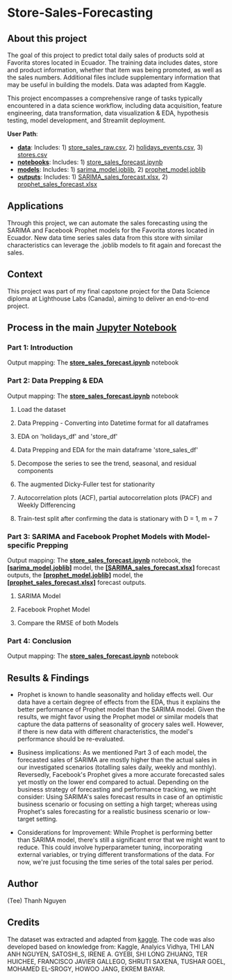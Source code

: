 # Store-Sales-Forecasting

## About this project

The goal of this project to predict total daily sales of products sold at Favorita stores located in Ecuador. The training data includes dates, store and product information, whether that item was being promoted, as well as the sales numbers. Additional files include supplementary information that may be useful in building the models. Data was adapted from Kaggle.

This project encompasses a comprehensive range of tasks typically encountered in a data science workflow, including data acquisition, feature engineering, data transformation, data visualization & EDA, hypothesis testing, model development, and Streamlit deployment.

**User Path**:
* [**data**](https://github.com/TeeNguyenDA/Store-Sales-Forecasting/tree/main/data): Includes: 1) [store_sales_raw.csv](https://github.com/TeeNguyenDA/Store-Sales-Forecasting/blob/main/data/store_sales_raw.csv), 2) [holidays_events.csv](https://github.com/TeeNguyenDA/Store-Sales-Forecasting/blob/main/data/holidays_events.csv), 3) [stores.csv](https://github.com/TeeNguyenDA/Store-Sales-Forecasting/blob/main/data/stores.csv)
* [**notebooks**](https://github.com/TeeNguyenDA/Store-Sales-Forecasting/tree/main/notebooks): Includes: 1) [store_sales_forecast.ipynb](https://github.com/TeeNguyenDA/Store-Sales-Forecasting/blob/main/notebooks/store_sales_forecast.ipynb)
* [**models**](https://github.com/TeeNguyenDA/Store-Sales-Forecasting/tree/main/models): Includes: 1) [sarima_model.joblib](https://github.com/TeeNguyenDA/Store-Sales-Forecasting/blob/main/models/sarima_model.joblib), 2) [prophet_model.joblib](https://github.com/TeeNguyenDA/Store-Sales-Forecasting/blob/main/models/prophet_model.joblib)
* [**outputs**](https://github.com/TeeNguyenDA/Store-Sales-Forecasting/tree/main/outputs): Includes: 1) [SARIMA_sales_forecast.xlsx](https://github.com/TeeNguyenDA/Store-Sales-Forecasting/blob/main/outputs/SARIMA_sales_forecast.xlsx), 2) [prophet_sales_forecast.xlsx](https://github.com/TeeNguyenDA/Store-Sales-Forecasting/blob/main/outputs/prophet_sales_forecast.xlsx)

## Applications 

Through this project, we can automate the sales forecasting using the SARIMA and Facebook Prophet models for the Favorita stores located in Ecuador. New data time series sales data from this store with similar characteristics can leverage the .joblib models to fit again and forecast the sales.

## Context
This project was part of my final capstone project for the Data Science diploma at Lighthouse Labs (Canada), aiming to deliver an end-to-end project.

## Process in the main [Jupyter Notebook](https://github.com/TeeNguyenDA/Store-Sales-Forecasting/blob/main/notebooks/store_sales_forecast.ipynb)

### Part 1: Introduction
Output mapping: The [**store_sales_forecast.ipynb**](/notebooks/store_sales_forecast.ipynb) notebook

### Part 2: Data Prepping & EDA
Output mapping: The [**store_sales_forecast.ipynb**](/notebooks/store_sales_forecast.ipynb) notebook

1. Load the dataset

2. Data Prepping - Converting into Datetime format for all dataframes

3. EDA on 'holidays_df' and 'store_df'

4. Data Prepping and EDA for the main dataframe 'store_sales_df'

5. Decompose the series to see the trend, seasonal, and residual components

6. The augmented Dicky-Fuller test for stationarity

7. Autocorrelation plots (ACF), partial autocorrelation plots (PACF) and Weekly Differencing

8. Train-test split after confirming the data is stationary with D = 1, m = 7

### Part 3: SARIMA and Facebook Prophet Models with Model-specific Prepping
Output mapping: The [**store_sales_forecast.ipynb**](/notebooks/store_sales_forecast.ipynb) notebook, the [**[sarima_model.joblib]**](/models/sarima_model.joblib) model, the [**[SARIMA_sales_forecast.xlsx]**](/outputs/SARIMA_sales_forecast.xlsx) forecast outputs, the [**[prophet_model.joblib]**](/models/prophet_model.joblib) model, the [**[prophet_sales_forecast.xlsx]**](/outputs/prophet_sales_forecast.xlsx) forecast outputs.

1. SARIMA Model

2. Facebook Prophet Model

3. Compare the RMSE of both Models

### Part 4: Conclusion
Output mapping: The [**store_sales_forecast.ipynb**](/notebooks/store_sales_forecast.ipynb) notebook

## Results & Findings

* Prophet is known to handle seasonality and holiday effects well. Our data have a certain degree of effects from the EDA, thus it explains the better performance of Prophet model than the SARIMA model. Given the results, we might favor using the Prophet model or similar models that capture the data patterns of seasonality of grocery sales well. However, if there is new data with different characteristics, the model's performance should be re-evaluated.

* Business implications: As we mentioned Part 3 of each model, the forecasted sales of SARIMA are mostly higher than the actual sales in our investigated scenarios (totalling sales daily, weekly and monthly). Reversedly, Facebook's Prophet gives a more accurate forecasted sales yet mostly on the lower end compared to actual. Depending on the business strategy of forecasting and performance tracking, we might consider: Using SARIMA's sales forecast results in case of an optimistic business scenario or focusing on setting a high target; whereas using Prophet's sales forecasting for a realistic business scenario or low-target setting.

* Considerations for Improvement: While Prophet is performing better than SARIMA model, there's still a significant error that we might want to reduce. This could involve hyperparameter tuning, incorporating external variables, or trying different transformations of the data. For now, we're just focusing the time series of the total sales per period.

## Author

(Tee) Thanh Nguyen

## Credits

The dataset was extracted and adapted from [kaggle](https://www.kaggle.com/competitions/store-sales-time-series-forecasting/overview). The code was also developed based on knowledge from: Kaggle, Analyics Vidhya, THI LAN ANH NGUYEN, SATOSHI_S, IRENE A. GYEBI, SHI LONG ZHUANG, TER HUICHEE, FRANCISCO JAVIER GALLEGO, SHRUTI SAXENA, TUSHAR GOEL, MOHAMED EL-SROGY, HOWOO JANG, EKREM BAYAR.